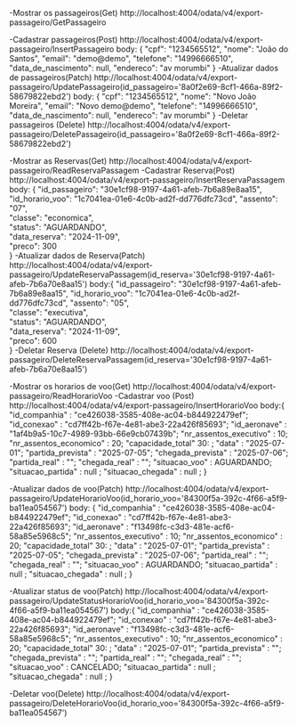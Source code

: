 -Mostrar os passageiros(Get)
http://localhost:4004/odata/v4/export-passageiro/GetPassageiro

-Cadastrar passageiros(Post)
http://localhost:4004/odata/v4/export-passageiro/InsertPassageiro
body: {
     "cpf": "1234565512",
            "nome": "João do Santos",
            "email": "demo@demo",
            "telefone": "14996666510",
            "data_de_nascimento": null,
            "endereco": "av morumbi"
}
-Atualizar dados de passageiros(Patch)
http://localhost:4004/odata/v4/export-passageiro/UpdatePassageiro(id_passageiro='8a0f2e69-8cf1-466a-89f2-58679822ebd2')
body: {
     "cpf": "1234565512",
            "nome": "Novo João Moreira",
            "email": "Novo demo@demo",
            "telefone": "14996666510",
            "data_de_nascimento": null,
            "endereco": "av morumbi"
}
-Deletar passageiros (Delete)
http://localhost:4004/odata/v4/export-passageiro/DeletePassageiro(id_passageiro='8a0f2e69-8cf1-466a-89f2-58679822ebd2')

-Mostrar as Reservas(Get)
http://localhost:4004/odata/v4/export-passageiro/ReadReservaPassagem
-Cadastrar Reserva(Post)
http://localhost:4004/odata/v4/export-passageiro/InsertReservaPassagem
body: {
   "id_passageiro": "30e1cf98-9197-4a61-afeb-7b6a89e8aa15",
    "id_horario_voo": "1c7041ea-01e6-4c0b-ad2f-dd776dfc73cd", 
    "assento": "07",              
    "classe": "economica",                
    "status": "AGUARDANDO",                
    "data_reserva": "2024-11-09",                  
    "preco": 300          
}
-Atualizar dados de Reserva(Patch)
http://localhost:4004/odata/v4/export-passageiro/UpdateReservaPassagem(id_reserva='30e1cf98-9197-4a61-afeb-7b6a70e8aa15')
body:{
   "id_passageiro": "30e1cf98-9197-4a61-afeb-7b6a89e8aa15",
    "id_horario_voo": "1c7041ea-01e6-4c0b-ad2f-dd776dfc73cd", 
    "assento": "05",              
    "classe": "executiva",                
    "status": "AGUARDANDO",                
    "data_reserva": "2024-11-09",                  
    "preco": 600         
}
-Deletar Reserva (Delete)
http://localhost:4004/odata/v4/export-passageiro/DeleteReservaPassagem(id_reserva='30e1cf98-9197-4a61-afeb-7b6a70e8aa15')

-Mostrar os horarios de voo(Get)
http://localhost:4004/odata/v4/export-passageiro/ReadHorarioVoo
-Cadastrar voo (Post)
http://localhost:4004/odata/v4/export-passageiro/InsertHorarioVoo
body:{
    "id_companhia" : "ce426038-3585-408e-ac04-b844922479ef";
    "id_conexao" : "cd7ff42b-f67e-4e81-abe3-22a426f85693";
    "id_aeronave" : "1af4b9a5-10c7-4989-93bb-66e9cb07439b";
    "nr_assentos_executivo" : 10;
    "nr_assentos_economico" : 20;
    "capacidade_total" 30: ;
    "data" : "2025-07-01";
    "partida_prevista" : "2025-07-05";
    "chegada_prevista" : "2025-07-06";
    "partida_real" : "";
    "chegada_real" : "";
    "situacao_voo" : AGUARDANDO;
    "situacao_partida" : null ;
    "situacao_chegada" : null ;
}

-Atualizar dados de voo(Patch)
http://localhost:4004/odata/v4/export-passageiro/UpdateHorarioVoo(id_horario_voo='84300f5a-392c-4f66-a5f9-ba11ea054567')
body: {
    "id_companhia" : "ce426038-3585-408e-ac04-b844922479ef";
    "id_conexao" : "cd7ff42b-f67e-4e81-abe3-22a426f85693";
    "id_aeronave" : "f13498fc-c3d3-481e-acf6-58a85e5968c5";
    "nr_assentos_executivo" : 10;
    "nr_assentos_economico" : 20;
    "capacidade_total" 30: ;
    "data" : "2025-07-01";
    "partida_prevista" : "2025-07-05";
    "chegada_prevista" : "2025-07-06";
    "partida_real" : "";
    "chegada_real" : "";
    "situacao_voo" : AGUARDANDO;
    "situacao_partida" : null ;
    "situacao_chegada" : null ;
}

-Atualizar status de voo(Patch)
http://localhost:4004/odata/v4/export-passageiro/UpdateStatusHorarioVoo(id_horario_voo='84300f5a-392c-4f66-a5f9-ba11ea054567')
body:{
    "id_companhia" : "ce426038-3585-408e-ac04-b844922479ef";
    "id_conexao" : "cd7ff42b-f67e-4e81-abe3-22a426f85693";
    "id_aeronave" : "f13498fc-c3d3-481e-acf6-58a85e5968c5";
    "nr_assentos_executivo" : 10;
    "nr_assentos_economico" : 20;
    "capacidade_total" 30: ;
    "data" : "2025-07-01";
    "partida_prevista" : "";
    "chegada_prevista" : "";
    "partida_real" : "";
    "chegada_real" : "";
    "situacao_voo" : CANCELADO;
    "situacao_partida" : null ;
    "situacao_chegada" : null ;
}

-Deletar voo(Delete)
http://localhost:4004/odata/v4/export-passageiro/DeleteHorarioVoo(id_horario_voo='84300f5a-392c-4f66-a5f9-ba11ea054567')

